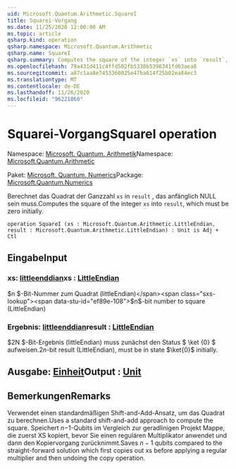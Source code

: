 ```yaml
---
uid: Microsoft.Quantum.Arithmetic.SquareI
title: Squarei-Vorgang
ms.date: 11/25/2020 12:00:00 AM
ms.topic: article
qsharp.kind: operation
qsharp.namespace: Microsoft.Quantum.Arithmetic
qsharp.name: SquareI
qsharp.summary: Computes the square of the integer `xs` into `result`, which must be zero initially.
ms.openlocfilehash: 79a431d411c4ffd502fb5338b5396341fd63aea8
ms.sourcegitcommit: a87c1aa8e7453360025e47ba614f25b02ea84ec3
ms.translationtype: MT
ms.contentlocale: de-DE
ms.lasthandoff: 11/26/2020
ms.locfileid: "96221860"
---
```

# <a name="squarei-operation"></a><span data-ttu-id="ef89e-102">Squarei-Vorgang</span><span class="sxs-lookup"><span data-stu-id="ef89e-102">SquareI operation</span></span>

<span data-ttu-id="ef89e-103">Namespace: [Microsoft. Quantum. Arithmetik](xref:Microsoft.Quantum.Arithmetic)</span><span class="sxs-lookup"><span data-stu-id="ef89e-103">Namespace: [Microsoft.Quantum.Arithmetic](xref:Microsoft.Quantum.Arithmetic)</span></span>

<span data-ttu-id="ef89e-104">Paket: [Microsoft. Quantum. Numerics](https://nuget.org/packages/Microsoft.Quantum.Numerics)</span><span class="sxs-lookup"><span data-stu-id="ef89e-104">Package: [Microsoft.Quantum.Numerics](https://nuget.org/packages/Microsoft.Quantum.Numerics)</span></span>


<span data-ttu-id="ef89e-105">Berechnet das Quadrat der Ganzzahl `xs` in `result` , das anfänglich NULL sein muss.</span><span class="sxs-lookup"><span data-stu-id="ef89e-105">Computes the square of the integer `xs` into `result`, which must be zero initially.</span></span>

```qsharp
operation SquareI (xs : Microsoft.Quantum.Arithmetic.LittleEndian, result : Microsoft.Quantum.Arithmetic.LittleEndian) : Unit is Adj + Ctl
```


## <a name="input"></a><span data-ttu-id="ef89e-106">Eingabe</span><span class="sxs-lookup"><span data-stu-id="ef89e-106">Input</span></span>

### <a name="xs--littleendian"></a><span data-ttu-id="ef89e-107">xs: [littleenddian](xref:Microsoft.Quantum.Arithmetic.LittleEndian)</span><span class="sxs-lookup"><span data-stu-id="ef89e-107">xs : [LittleEndian](xref:Microsoft.Quantum.Arithmetic.LittleEndian)</span></span>

<span data-ttu-id="ef89e-108">$n $-Bit-Nummer zum Quadrat (littleEndian)</span><span class="sxs-lookup"><span data-stu-id="ef89e-108">$n$-bit number to square (LittleEndian)</span></span>


### <a name="result--littleendian"></a><span data-ttu-id="ef89e-109">Ergebnis: [littleenddian](xref:Microsoft.Quantum.Arithmetic.LittleEndian)</span><span class="sxs-lookup"><span data-stu-id="ef89e-109">result : [LittleEndian](xref:Microsoft.Quantum.Arithmetic.LittleEndian)</span></span>

<span data-ttu-id="ef89e-110">$2N $-Bit-Ergebnis (littleEndian) muss zunächst den Status $ \ket {0} $ aufweisen.</span><span class="sxs-lookup"><span data-stu-id="ef89e-110">$2n$-bit result (LittleEndian), must be in state $\ket{0}$ initially.</span></span>



## <a name="output--unit"></a><span data-ttu-id="ef89e-111">Ausgabe: [Einheit](xref:microsoft.quantum.lang-ref.unit)</span><span class="sxs-lookup"><span data-stu-id="ef89e-111">Output : [Unit](xref:microsoft.quantum.lang-ref.unit)</span></span>



## <a name="remarks"></a><span data-ttu-id="ef89e-112">Bemerkungen</span><span class="sxs-lookup"><span data-stu-id="ef89e-112">Remarks</span></span>

<span data-ttu-id="ef89e-113">Verwendet einen standardmäßigen Shift-and-Add-Ansatz, um das Quadrat zu berechnen.</span><span class="sxs-lookup"><span data-stu-id="ef89e-113">Uses a standard shift-and-add approach to compute the square.</span></span> <span data-ttu-id="ef89e-114">Speichert $n-$1-Qubits im Vergleich zur geradlinigen Projekt Mappe, die zuerst XS kopiert, bevor Sie einen regulären Multiplikator anwendet und dann den Kopiervorgang zurücknimmt.</span><span class="sxs-lookup"><span data-stu-id="ef89e-114">Saves $n-1$ qubits compared to the straight-forward solution which first copies out xs before applying a regular multiplier and then undoing the copy operation.</span></span>